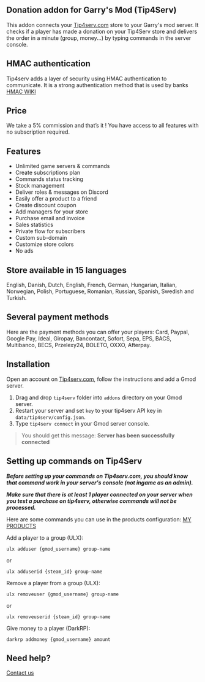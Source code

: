 ## Donation addon for Garry's Mod (Tip4Serv)

This addon connects your [Tip4serv.com](https://tip4serv.com/) store to your Garry's mod server. It checks if a player has made a donation on your Tip4Serv store and delivers the order in a minute (group, money...) by typing commands in the server console.

## HMAC authentication

Tip4serv adds a layer of security using HMAC authentication to communicate. It is a strong authentication method that is used by banks [HMAC WIKI](https://en.wikipedia.org/wiki/HMAC)

## Price

We take a 5% commission and that’s it ! You have access to all features with no subscription required.

## Features

* Unlimited game servers & commands
* Create subscriptions plan
* Commands status tracking
* Stock management
* Deliver roles & messages on Discord
* Easily offer a product to a friend
* Create discount coupon
* Add managers for your store
* Purchase email and invoice
* Sales statistics
* Private flow for subscribers
* Custom sub-domain
* Customize store colors
* No ads

## Store available in 15 languages

English, Danish, Dutch, English, French, German, Hungarian, Italian, Norwegian, Polish, Portuguese, Romanian, Russian, Spanish, Swedish and Turkish.

## Several payment methods

Here are the payment methods you can offer your players: Card, Paypal, Google Pay, Ideal, Giropay, Bancontact, Sofort, Sepa, EPS, BACS, Multibanco, BECS, Przelexy24, BOLETO, OXXO, Afterpay.

## Installation

Open an account on [Tip4serv.com](https://tip4serv.com/), follow the instructions and add a Gmod server.

1) Drag and drop `tip4serv` folder into `addons` directory on your Gmod server.
2) Restart your server and set `key` to your tip4serv API key in `data/tip4serv/config.json`.
3) Type `tip4serv connect` in your Gmod server console.

> You should get this message: **Server has been successfully connected**

## Setting up commands on Tip4Serv

***Before setting up your commands on Tip4serv.com, you should know that command work in your server's console (not ingame as an admin).***

***Make sure that there is at least 1 player connected on your server when you test a purchase on tip4serv, otherwise commands will not be processed.***

Here are some commands you can use in the products configuration: [MY PRODUCTS](https://tip4serv.com/dashboard/my-products)

Add a player to a group (ULX):

`ulx adduser {gmod_username} group-name`

or

`ulx adduserid {steam_id} group-name`

Remove a player from a group (ULX):

`ulx removeuser {gmod_username} group-name`

or

`ulx removeuserid {steam_id} group-name`

Give money to a player (DarkRP):

`darkrp addmoney {gmod_username} amount`

## Need help?

[Contact us](https://tip4serv.com/contact)
